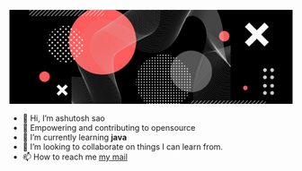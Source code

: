 ![ash](github.png)

- 👋 Hi, I’m ashutosh sao
- 👀 Empowering and contributing to opensource
- 🌱 I’m currently learning **java**
- 💞️ I’m looking to collaborate on things I can learn from.
- 📫 How to reach me [my mail](ashutoshsao17@gmail.com)

<!---
ashutoshsao/ashutoshsao is a ✨ special ✨ repository because its `README.md` (this file) appears on your GitHub profile.
You can click the Preview link to take a look at your changes.
--->

